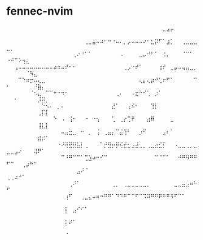 # fennec-nvim
⠀⠀⠀⠀⠀⠀⠀⠀⠀⠀⠀⠀⠀⠀⠀⠀⠀⠀⠀⠀⠀⠀⠀⠀⠀⠀⠀⠀⠀⠀⠀⠀⠀⠀⠀⠀⠀⠀⠀⠀⣀⣠⡤⠀⠀⠀⠀⠀⠀⠀⠀⠀⠀⠀⠀⠀⠀⠀⠀⠀⠀⠀⠀⠀⠀⠀⠀⠀⠀
⠀⠀⠀⠀⠀⠀⠀⠀⠀⠀⠀⠀⠀⠀⠀⠀⠀⠀⠀⠀⢀⣀⣤⠤⠴⠂⠒⠐⠤⠄⡀⡠⠤⠤⠤⠔⠂⣂⡽⠋⠁⣰⡁⠀⠀⢀⣀⣀⣀⣀⡀⠀⠀⠀⠀⠀⠀⠀⠀⠀⠀⠀⠀⠀⠀⠀⠀⠀⠀
⠀⠀⠀⠀⠀⠀⠀⠀⠀⠀⠀⠀⠀⠀⠀⠀⠀⢀⠔⠘⠁⠁⠀⠀⠀⠀⠀⠀⠀⠠⠀⠀⠀⠀⣀⡤⠚⠃⠁⠀⢸⡄⠀⠀⠀⠈⠉⠁⠀⠐⠚⠉⠕⢲⣄⠀⠀⠀⠀⠀⠀⠀⠀⠀⠀⠀⠀⠀⠀
⠀⠀⢠⠤⠤⠤⠤⠤⠤⠤⠤⠤⠴⠶⠤⠞⠂⠂⠀⠀⠀⠀⠀⠀⠀⠀⠀⠀⠀⠀⢀⡠⠐⠞⠁⠀⠀⠀⠀⢰⠞⠀⣀⡤⠤⢤⣤⣀⡀⠀⠀⠀⠀⠀⠈⠳⣄⠀⠀⠀⠀⠀⠀⠀⠀⠀⠀⠀⠀
⠀⠀⠀⠉⠑⠶⡒⠤⢄⣀⠀⠀⠀⠀⠀⠀⠀⠀⠀⠀⠀⠀⠀⠀⠀⠀⠀⠀⠀⠀⠀⠀⠀⠀⢄⡄⢄⡴⠚⢁⠖⠋⠁⠀⠀⠀⠀⠀⠉⠂⠀⠀⠀⠀⠀⠀⠘⣷⡄⠀⠀⠀⠀⠀⠀⠀⠀⠀⠀
⠀⠀⠀⠀⠀⠀⠈⠢⣄⠀⠉⠉⠒⠒⠲⠂⠀⠀⠀⠀⠀⠀⠀⠀⠀⠀⠀⠀⢀⠄⠀⠀⠠⣖⠓⠊⢁⠀⡰⠁⠀⠀⠀⠀⠀⠀⠀⠀⠀⠀⠀⠂⠀⠀⠀⠀⠀⡸⣿⡀⠀⠀⠀⠀⠀⠀⠀⠀⠀
⠀⠀⠀⠀⠀⠀⠀⠀⠀⠑⠢⠄⠀⡀⠄⠀⠀⠀⠀⠀⠀⠀⠀⠀⠀⠀⠀⣜⠁⠀⠀⢠⠮⠂⠀⠀⠀⢹⡇⠀⠀⠀⠀⠀⠀⠀⠀⠀⠀⠀⠀⠀⠀⠀⠀⠀⠀⢀⡏⡇⠀⠀⠀⠀⠀⠀⠀⠀⠀
⠀⠀⠀⠀⠀⠀⠀⠀⠀⠀⠀⠀⠑⠀⠠⠀⢨⠂⠀⠀⠐⠀⠐⢢⠀⠀⠀⢁⠀⢀⡔⢉⠟⠀⠀⠀⣴⠿⠀⠀⠀⠀⣀⠀⠀⠀⠀⠀⠀⠀⠀⠀⠀⠀⠀⠀⠀⢸⣇⡇⠀⠀⠀⠀⠀⠀⠀⠀⠀
⠀⠀⠀⠀⠀⠀⠀⠀⠀⠀⠀⠀⠀⠀⠤⣤⣒⣀⠀⠒⠀⡀⠀⢨⠀⢀⣤⡄⠉⣬⢹⠃⠀⠀⡰⠋⠀⠀⠀⠀⣠⠆⠁⠀⠀⠀⠀⠀⠀⠀⠀⠀⠀⠀⠀⠀⠀⣾⡾⠁⠀⠀⠀⠀⠀⠀⠀⠀⠀
⠀⠀⠀⠀⠀⠀⠀⠀⠀⠀⠀⠀⠀⠐⠜⢿⣟⣿⣥⡇⢀⠀⠀⠀⠁⡚⣻⡶⡿⢮⣞⣂⣠⣼⣀⡀⢀⣀⣴⣊⡏⠀⠀⠠⣀⣀⢀⡀⣀⣀⣀⣠⠔⠀⠀⠀⢼⠟⠁⠀⠀⠀⠀⠀⠀⠀⠀⠀⠀
⠀⠀⠀⠀⠀⠀⠀⠀⠀⠀⠀⠀⠀⠀⠉⠘⠛⠉⠉⠁⢉⣱⠴⠒⠊⠉⠀⠀⠀⠀⠀⠀⠀⠀⠀⠀⠀⠀⠉⠈⠉⠁⠀⠀⠚⠛⠻⠛⠛⠋⠉⠀⠀⢀⡴⠓⠁⠀⠀⠀⠀⠀⠀⠀⠀⠀⠀⠀⠀
⠀⠀⠀⠀⠀⠀⠀⠀⠀⠀⠀⠀⠀⠀⠀⠀⠀⠀⣠⠜⠈⠀⠀⠀⠀⠀⠀⠀⠀⠀⠀⠀⠀⠀⠀⠀⠀⠀⠀⠀⠀⠀⠀⠀⠀⠀⠀⠀⠀⢀⢀⠴⠚⠁⠀⠀⠀⠀⠀⠀⠀⠀⠀⠀⠀⠀⠀⠀⠀
⠀⠀⠀⠀⠀⠀⠀⠀⠀⠀⠀⠀⠀⠀⠀⠀⢀⠜⠁⠀⠀⠀⠀⠀⠀⠀⠀⢀⡀⠀⢀⣀⣀⣀⣀⣀⡀⠀⠀⠀⠀⠀⠀⣀⣀⣤⣠⠶⠓⠋⠀⠀⠀⠀⠀⠀⠀⠀⠀⠀⠀⠀⠀⠀⠀⠀⠀⠀⠀
⠀⠀⠀⠀⠀⠀⠀⠀⠀⠀⠀⠀⠀⠀⠀⢰⠋⠀⠀⢀⣀⣄⠤⠶⠒⠛⠛⠁⠙⠙⠛⠉⠉⠋⠉⠩⠽⠛⠛⠟⠛⠛⠻⠋⠉⠁⠀⠀⠀⠀⠀⠀⠀⠀⠀⠀⠀⠀⠀⠀⠀⠀⠀⠀⠀⠀⠀⠀⠀
⠀⠀⠀⠀⠀⠀⠀⠀⠀⠀⠀⠀⠀⠀⠀⡇⠀⣠⠊⠊⠁⠀⠀⠀⠀⠀⠀⠀⠀⠀⠀⠀⠀⠀⠀⠀⠀⠀⠀⠀⠀⠀⠀⠀⠀⠀⠀⠀⠀⠀⠀⠀⠀⠀⠀⠀⠀⠀⠀⠀⠀⠀⠀⠀⠀⠀⠀⠀⠀
⠀⠀⠀⠀⠀⠀⠀⠀⠀⠀⠀⠀⠀⠀⠀⡇⠞⠁⠀⠀⠀⠀⠀⠀⠀⠀⠀⠀⠀⠀⠀⠀⠀⠀⠀⠀⠀⠀⠀⠀⠀⠀⠀⠀⠀⠀⠀⠀⠀⠀⠀⠀⠀⠀⠀⠀⠀⠀⠀⠀⠀⠀⠀⠀⠀⠀⠀⠀⠀
⠀⠀⠀⠀⠀⠀⠀⠀⠀⠀⠀⠀⠀⠀⠀⠈⠀⠀⠀⠀⠀⠀⠀⠀⠀⠀⠀⠀⠀⠀⠀⠀⠀⠀⠀⠀⠀⠀⠀⠀⠀⠀⠀⠀⠀⠀⠀⠀⠀⠀⠀⠀⠀⠀⠀⠀⠀⠀⠀⠀⠀⠀⠀⠀

